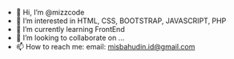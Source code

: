 - 👋 Hi, I’m @mizzcode 
- 👀 I’m interested in HTML, CSS, BOOTSTRAP, JAVASCRIPT, PHP
- 🌱 I’m currently learning FrontEnd
- 💞️ I’m looking to collaborate on ...
- 📫 How to reach me: email: misbahudin.id@gmail.com

<!---
mizzcode/mizzcode is a ✨ special ✨ repository because its `README.md` (this file) appears on your GitHub profile.
You can click the Preview link to take a look at your changes.
--->
